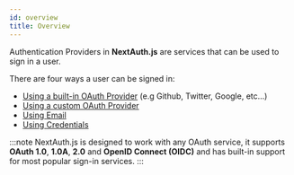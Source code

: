 ```yaml
---
id: overview
title: Overview
---
```


Authentication Providers in **NextAuth.js** are services that can be used to sign in a user.

There are four ways a user can be signed in:

- [Using a built-in OAuth Provider](/configuration/providers/oauth) (e.g Github, Twitter, Google, etc...)
- [Using a custom OAuth Provider](/configuration/providers/oauth#using-a-custom-provider)
- [Using Email](/configuration/providers/email)
- [Using Credentials](/configuration/providers/credentials)

:::note
NextAuth.js is designed to work with any OAuth service, it supports **OAuth 1.0**, **1.0A**, **2.0** and **OpenID Connect (OIDC)** and has built-in support for most popular sign-in services.
:::
